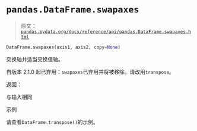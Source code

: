 # `pandas.DataFrame.swapaxes`

> 原文：[`pandas.pydata.org/docs/reference/api/pandas.DataFrame.swapaxes.html`](https://pandas.pydata.org/docs/reference/api/pandas.DataFrame.swapaxes.html)

```py
DataFrame.swapaxes(axis1, axis2, copy=None)
```

交换轴并适当交换值轴。

自版本 2.1.0 起已弃用：`swapaxes`已弃用并将被移除。请改用`transpose`。

返回：

与输入相同

示例

请查看`DataFrame.transpose()`的示例。
